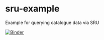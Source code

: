 # sru-example
 Example for querying catalogue data via SRU

 [![Binder](https://mybinder.org/badge_logo.svg)](https://mybinder.org/v2/gh/katharinaost/sru-example/HEAD?urlpath=%2Fdoc%2Ftree%2Findex.ipynb)
